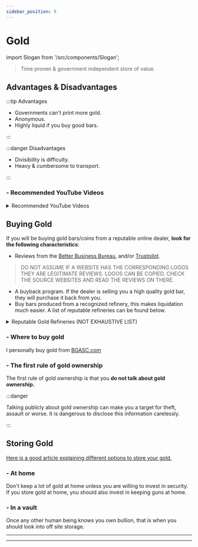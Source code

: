 ```yaml
---
sidebar_position: 9
---
```


# Gold

import Slogan from '/src/components/Slogan';

>Time proven & government independent store of value.

## Advantages & Disadvantages

:::tip Advantages

- Governments can't print more gold.
- Anonymous.
- Highly liquid if you buy good bars.

:::

:::danger Disadvantages

- Divisibility is difficulty.
- Heavy & cumbersome to transport.

:::

### - Recommended YouTube Videos

<details>
  <summary>Recommended YouTube Videos</summary>

- [Hidden Secrets of Money Series](https://www.youtube.com/playlist?list=PLE88E9ICdipidHkTehs1VbFzgwrq1jkUJ)
<iframe width="600" height="333" src="https://www.youtube.com/embed/1Dg3Vxx1iIU" title="YouTube video player" frameborder="0" allow="accelerometer; autoplay; clipboard-write; encrypted-media; gyroscope; picture-in-picture" allowfullscreen></iframe>    
<iframe width="600" height="333" src="https://www.youtube.com/embed/UH6VFKVx08c" title="YouTube video player" frameborder="0" allow="accelerometer; autoplay; clipboard-write; encrypted-media; gyroscope; picture-in-picture" allowfullscreen></iframe>

</details>

## Buying Gold

If you will be buying gold bars/coins from a reputable online dealer, **look for the following characteristics**:
- Reviews from the [Better Business Bureau](https://www.bbb.org/), and/or [Trustpilot](https://www.trustpilot.com/). 
>DO NOT ASSUME IF A WEBSITE HAS THE CORRESPONDING LOGOS THEY ARE LEGITIMATE REVIEWS. LOGOS CAN BE COPIED. CHECK THE SOURCE WEBSITES AND READ THE REVIEWS ON THERE.
- A buyback program. If the dealer is selling you a high quality gold bar, they will purchase it back from you.
- Buy bars produced from a recognized refinery, this makes liquidation much easier. A list of reputable refineries can be found below.

<details>
  <summary>Reputable Gold Refineries (NOT EXHAUSTIVE LIST)</summary>

- Johnson Matthey
- PAMP Suisse
- Valcambi Suisse
- Royal Canadian Mint
- Perth Mint Australia
- Sunshine Minting, Inc
- Republic Metals

</details>

### - Where to buy gold

I personally buy gold from [BGASC.com](https://www.bgasc.com/)

### - The first rule of gold ownership

The first rule of gold ownership is that you **do not talk about gold ownership.** 

:::danger

Talking publicly about gold ownership can make you a target for theft, assault or worse. It is dangerous to disclose this information carelessly.

:::

## Storing Gold

[Here is a good article explaining different options to store your gold.](https://www.usmoneyreserve.com/blog/how-to-store-gold-silver/#:~:text=Rather%20than%20storing%20them%20in,be%20on%20the%20safe%20side.)

### - At home

Don't keep a lot of gold at home unless you are willing to invest in security. If you store gold at home, you should also invest in keeping guns at home.

### - In a vault

Once any other human being knows you own bullion, that is when you should look into off site storage.

---
<Slogan/>

---